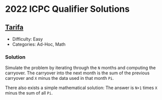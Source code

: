 # 2022 ICPC Qualifier Solutions

## [Tarifa](https://open.kattis.com/problems/tarifa)
* Difficulty: Easy
* Categories: Ad-Hoc, Math

### Solution
Simulate the problem by iterating through the `N` months and computing the carryover.
The carryover into the next month is the sum of the previous carryover and `X` minus the data used in that month `Pi`.

There also exists a simple mathematical solution: The answer is `N+1` times `X` minus the sum of all `Pi`.
